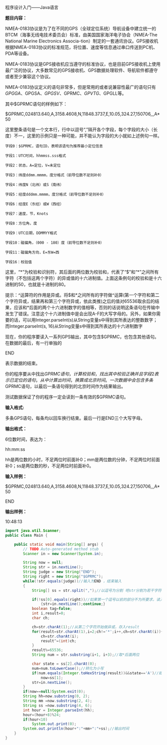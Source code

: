 程序设计入门——Java语言

**题目内容：**

NMEA-0183协议是为了在不同的GPS（全球定位系统）导航设备中建立统一的BTCM（海事无线电技术委员会）标准，由美国国家海洋电子协会（NMEA-The National Marine Electronics Associa-tion）制定的一套通讯协议。GPS接收机根据NMEA-0183协议的标准规范，将位置、速度等信息通过串口传送到PC机、PDA等设备。

NMEA-0183协议是GPS接收机应当遵守的标准协议，也是目前GPS接收机上使用最广泛的协议，大多数常见的GPS接收机、GPS数据处理软件、导航软件都遵守或者至少兼容这个协议。

NMEA-0183协议定义的语句非常多，但是常用的或者说兼容性最广的语句只有$GPGGA、$GPGSA、$GPGSV、$GPRMC、$GPVTG、$GPGLL等。

其中$GPRMC语句的样例如下：

$GPRMC,024813.640,A,3158.4608,N,11848.3737,E,10.05,324.27,150706,,,A\*50

这里整条语句是一个文本行，行中以逗号“,”隔开各个字段，每个字段的大小（长度）不一，这里的示例只是一种可能，并不能认为字段的大小就如上述例句一样。

    字段0：$GPRMC，语句ID，表明该语句为推荐最小定位信息

    字段1：UTC时间，hhmmss.sss格式

    字段2：状态，A=定位，V=未定位

    字段3：纬度ddmm.mmmm，度分格式（前导位数不足则补0）

    字段4：纬度N（北纬）或S（南纬）

    字段5：经度dddmm.mmmm，度分格式（前导位数不足则补0）

    字段6：经度E（东经）或W（西经）

    字段7：速度，节，Knots

    字段8：方位角，度

    字段9：UTC日期，DDMMYY格式

    字段10：磁偏角，（000 - 180）度（前导位数不足则补0）

    字段11：磁偏角方向，E=东W=西

    字段16：校验值

这里，“\*”为校验和识别符，其后面的两位数为校验和，代表了“$”和“\*”之间所有字符（不包括这两个字符）的异或值的十六进制值。上面这条例句的校验和是十六进制的50，也就是十进制的80。

提示：^运算符的作用是异或。将$和\*之间所有的字符做^运算\(第一个字符和第二个字符异或，结果再和第三个字符异或，依此类推\)之后的值对65536取余后的结果，应该和\*后面的两个十六进制数字的值相等，否则的话说明这条语句在传输中发生了错误。注意这个十六进制值中是会出现A-F的大写字母的。另外，如果你需要的话，可以用Integer.parseInt\(s\)从String变量s中得到其所表达的整数数字；而Integer.parseInt\(s, 16\)从String变量s中得到其所表达的十六进制数字

现在，你的程序要读入一系列GPS输出，其中包含$GPRMC，也包含其他语句。在数据的最后，有一行单独的

END

表示数据的结束。

你的程序要从中找出$GPRMC语句，计算校验和，找出其中校验正确并且字段2表示已定位的语句，从中计算出时间，换算成北京时间。一次数据中会包含多条$GPRMC语句，以最后一条语句得到的北京时间作为结果输出。

测试数据保证了你的程序一定会读到一条有效的$GPRMC语句。

**输入格式:**

多条GPS语句，每条均以回车换行结束。最后一行是END三个大写字母。

**输出格式：**

6位数时间，表达为：

hh:mm:ss

hh是两位数的小时，不足两位时前面补0；mm是两位数的分钟，不足两位时前面补0；ss是两位数的秒，不足两位时前面补0。

**输入样例：**

$GPRMC,024813.640,A,3158.4608,N,11848.3737,E,10.05,324.27,150706,,,A\*50

END

**输出样例：**

10:48:13

```java
import java.util.Scanner;  
public class Main {  

    public static void main(String[] args) {  
        // TODO Auto-generated method stub  
        Scanner in = new Scanner(System.in);  

        String now = null;  
        String str = in.nextLine();  
        String judge = new String("END");  
        String right = new String("$GPRMC");  
        while(!str.equals(judge))//输入为END ，结束输入  
        {  
            String[] ss = str.split(",");//以逗号为分割 吧str分割为若干字符串 放入数组ss  

            if(!ss[0].equals(right))//如果第一个逗号以前的部分不为所要求，读入下一列，结束这一行处理  
                {str=in.nextLine();continue;}  
            boolean tag=false;  
            int i,result=0;  
            char ch;  

            ch=str.charAt(1);//从第二个字符开始做异或，存入result  
            for(result=str.charAt(1),i=2;ch!='*';i++,ch=str.charAt(i)){  
                ch=str.charAt(i);  
                result^=(int)ch;  
            }  
            result%=65536;  
            String num = str.substring(i+1, i+3);//取*后面两位  

            char state = ss[2].charAt(0);  
            num=num.toLowerCase();//转化为小写  
            if(num.equals(Integer.toHexString(result))&&state=='A')//如果相同 且 状态为A 存入时间  
                now=ss[1];  
            str=in.nextLine();  
        }  
        if(now==null)System.exit(0);  
        String hh=now.substring(0, 2);  
        String mm =now.substring(2, 4);  
        String ss =now.substring(4, 6);  
        int hour = Integer.parseInt(hh);  
        hour=(hour+8)%24;  
        if(hour<10)  
            System.out.print(0);  
        System.out.println(hour+":"+mm+":"+ss);//输出时间  
    }  
}
```



